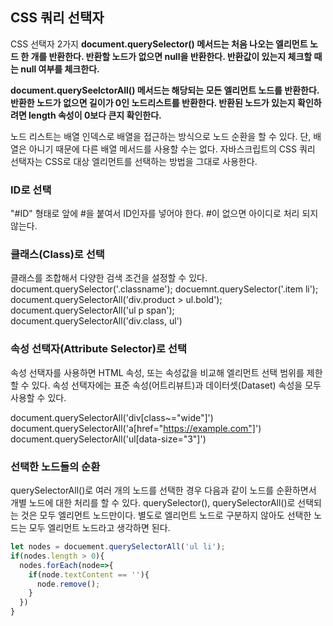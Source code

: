 ## CSS 쿼리 선택자

CSS 선택자 2가지
**document.querySelector() 메서드는 처음 나오는 엘리먼트 노드 한 개를 반환한다. 반환할 노드가 없으면 null을 반환한다. 반환값이 있는지 체크할 때는 null 여부를 체크한다.**

**document.querySeelctorAll() 메서드는 해당되는 모든 엘리먼트 노드를 반환한다. 반환한 노드가 없으면 길이가 0인 노드리스트를 반환한다. 반환된 노드가 있는지 확인하려면 length 속성이 0보다 큰지 확인한다.**

노드 리스트는 배열 인덱스로 배열을 접근하는 방식으로 노드 순환을 할 수 있다. 단, 배열은 아니기 때문에 다른 배열 메서드를 사용할 수는 없다. 자바스크립트의 CSS 쿼리 선택자는 CSS로 대상 엘리먼트를 선택하는 방법을 그대로 사용한다.


### ID로 선택
"#ID" 형태로 앞에 #을 붙여서 ID인자를 넣어야 한다. #이 없으면 아이디로 처리 되지 않는다.

### 클래스(Class)로 선택
클래스를 조합해서 다양한 검색 조건을 설정할 수 있다.
document.querySelector('.classname');
docuemnt.querySelector('.item li');
document.querySelectorAll('div.product > ul.bold');
document.querySelectorAll('ul p span');
document.querySelectorAll('div.class, ul')


### 속성 선택자(Attribute Selector)로 선택
속성 선택자를 사용하면 HTML 속성, 또는 속성값을 비교해 엘리먼트 선택 범위를 제한할 수 있다. 속성 선택자에는 표준 속성(어트리뷰트)과 데이터셋(Dataset) 속성을 모두 사용할 수 있다.

document.querySelectorAll('div[class~="wide"]')
document.querySelectorAll('a[href="https://example.com"]')
document.querySelectorAll('ul[data-size="3"]')


### 선택한 노드들의 순환
querySelectorAll()로 여러 개의 노드를 선택한 경우 다음과 같이 노드를 순환하면서 개별 노드에 대한 처리를 할 수 있다.
querySelector(), querySelectorAll()로 선택되는 것은 모두 엘리먼트 노드만이다. 별도로 엘리먼트 노드로 구분하지 않아도 선택한 노드는 모두 엘리먼트 노드라고 생각하면 된다.
```javascript
let nodes = docuement.querySelectorAll('ul li');
if(nodes.length > 0){
  nodes.forEach(node=>{
    if(node.textContent == ''){
      node.remove();
    }
  })
}
```